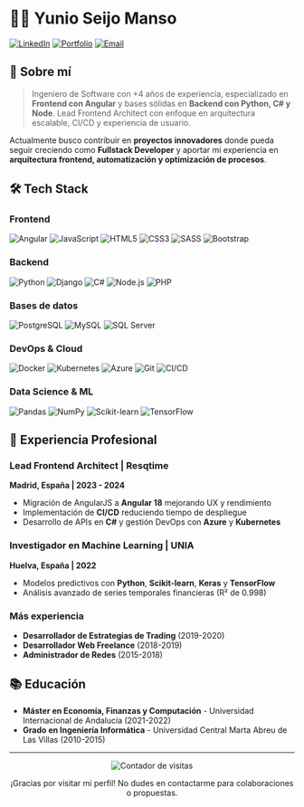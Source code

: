 # 👨‍💻 Yunio Seijo Manso

[![LinkedIn](https://img.shields.io/badge/LinkedIn-0077B5?style=for-the-badge&logo=linkedin&logoColor=white)](https://linkedin.com/in/yunio-seijo)
[![Portfolio](https://img.shields.io/badge/Portfolio-FF5722?style=for-the-badge&logo=todoist&logoColor=white)](https://yunioseijo.github.io/yunioseijo/)
[![Email](https://img.shields.io/badge/Email-D14836?style=for-the-badge&logo=gmail&logoColor=white)](mailto:yunioseijo@gmail.com)

## 🚀 Sobre mí

> Ingeniero de Software con +4 años de experiencia, especializado en **Frontend con Angular** y bases sólidas en **Backend con Python, C# y Node**. Lead Frontend Architect con enfoque en arquitectura escalable, CI/CD y experiencia de usuario.

Actualmente busco contribuir en **proyectos innovadores** donde pueda seguir creciendo como **Fullstack Developer** y aportar mi experiencia en **arquitectura frontend, automatización y optimización de procesos**.

## 🛠️ Tech Stack

### Frontend
![Angular](https://img.shields.io/badge/Angular-DD0031?style=flat-square&logo=angular&logoColor=white)
![JavaScript](https://img.shields.io/badge/JavaScript-F7DF1E?style=flat-square&logo=javascript&logoColor=black)
![HTML5](https://img.shields.io/badge/HTML5-E34F26?style=flat-square&logo=html5&logoColor=white)
![CSS3](https://img.shields.io/badge/CSS3-1572B6?style=flat-square&logo=css3&logoColor=white)
![SASS](https://img.shields.io/badge/Sass-CC6699?style=flat-square&logo=sass&logoColor=white)
![Bootstrap](https://img.shields.io/badge/Bootstrap-563D7C?style=flat-square&logo=bootstrap&logoColor=white)

### Backend
![Python](https://img.shields.io/badge/Python-3776AB?style=flat-square&logo=python&logoColor=white)
![Django](https://img.shields.io/badge/Django-092E20?style=flat-square&logo=django&logoColor=white)
![C#](https://img.shields.io/badge/C%23-239120?style=flat-square&logo=c-sharp&logoColor=white)
![Node.js](https://img.shields.io/badge/Node.js-339933?style=flat-square&logo=nodedotjs&logoColor=white)
![PHP](https://img.shields.io/badge/PHP-777BB4?style=flat-square&logo=php&logoColor=white)

### Bases de datos
![PostgreSQL](https://img.shields.io/badge/PostgreSQL-316192?style=flat-square&logo=postgresql&logoColor=white)
![MySQL](https://img.shields.io/badge/MySQL-005C84?style=flat-square&logo=mysql&logoColor=white)
![SQL Server](https://img.shields.io/badge/SQL_Server-CC2927?style=flat-square&logo=microsoft-sql-server&logoColor=white)

### DevOps & Cloud
![Docker](https://img.shields.io/badge/Docker-2CA5E0?style=flat-square&logo=docker&logoColor=white)
![Kubernetes](https://img.shields.io/badge/Kubernetes-326CE5?style=flat-square&logo=kubernetes&logoColor=white)
![Azure](https://img.shields.io/badge/Azure-0078D4?style=flat-square&logo=microsoftazure&logoColor=white)
![Git](https://img.shields.io/badge/Git-F05032?style=flat-square&logo=git&logoColor=white)
![CI/CD](https://img.shields.io/badge/CI/CD-2088FF?style=flat-square&logo=githubactions&logoColor=white)

### Data Science & ML
![Pandas](https://img.shields.io/badge/Pandas-150458?style=flat-square&logo=pandas&logoColor=white)
![NumPy](https://img.shields.io/badge/NumPy-013243?style=flat-square&logo=numpy&logoColor=white)
![Scikit-learn](https://img.shields.io/badge/Scikit_learn-F7931E?style=flat-square&logo=scikit-learn&logoColor=white)
![TensorFlow](https://img.shields.io/badge/TensorFlow-FF6F00?style=flat-square&logo=tensorflow&logoColor=white)

## 💼 Experiencia Profesional

### Lead Frontend Architect | Resqtime
**Madrid, España | 2023 - 2024**

- Migración de AngularJS a **Angular 18** mejorando UX y rendimiento
- Implementación de **CI/CD** reduciendo tiempo de despliegue
- Desarrollo de APIs en **C#** y gestión DevOps con **Azure** y **Kubernetes**

### Investigador en Machine Learning | UNIA
**Huelva, España | 2022**

- Modelos predictivos con **Python**, **Scikit-learn**, **Keras** y **TensorFlow**
- Análisis avanzado de series temporales financieras (R² de 0.998)

### Más experiencia
- **Desarrollador de Estrategias de Trading** (2019-2020)
- **Desarrollador Web Freelance** (2018-2019)
- **Administrador de Redes** (2015-2018)


## 📚 Educación

- **Máster en Economía, Finanzas y Computación** - Universidad Internacional de Andalucía (2021-2022)
- **Grado en Ingeniería Informática** - Universidad Central Marta Abreu de Las Villas (2010-2015)

---

<div align="center">
  <img src="https://komarev.com/ghpvc/?username=yunioseijo" alt="Contador de visitas">
  <p>¡Gracias por visitar mi perfil! No dudes en contactarme para colaboraciones o propuestas.</p>
</div>

